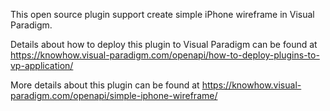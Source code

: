 This open source plugin support create simple iPhone wireframe in Visual Paradigm.

Details about how to deploy this plugin to Visual Paradigm can be found at https://knowhow.visual-paradigm.com/openapi/how-to-deploy-plugins-to-vp-application/

More details about this plugin can be found at https://knowhow.visual-paradigm.com/openapi/simple-iphone-wireframe/
